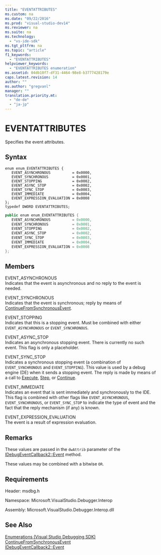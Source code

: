 ```yaml
---
title: "EVENTATTRIBUTES"
ms.custom: na
ms.date: "09/22/2016"
ms.prod: "visual-studio-dev14"
ms.reviewer: na
ms.suite: na
ms.technology: 
  - "vs-ide-sdk"
ms.tgt_pltfrm: na
ms.topic: "article"
f1_keywords: 
  - "EVENTATTRIBUTES"
helpviewer_keywords: 
  - "EVENTATTRIBUTES enumeration"
ms.assetid: 04db10f7-df31-4464-98e8-b3777428179e
caps.latest.revision: 14
author: ""
ms.author: "gregvanl"
manager: ""
translation.priority.mt: 
  - "de-de"
  - "ja-jp"
---
```

# EVENTATTRIBUTES
Specifies the event attributes.  
  
## Syntax  
  
```cpp#  
enum enum_EVENTATTRIBUTES {   
   EVENT_ASYNCHRONOUS          = 0x0000,  
   EVENT_SYNCHRONOUS           = 0x0001,  
   EVENT_STOPPING              = 0x0002,  
   EVENT_ASYNC_STOP            = 0x0002,  
   EVENT_SYNC_STOP             = 0x0003,  
   EVENT_IMMEDIATE             = 0x0004,  
   EVENT_EXPRESSION_EVALUATION = 0x0008  
};  
typedef DWORD EVENTATTRIBUTES;  
```  
  
```c#  
public enum enum_EVENTATTRIBUTES {   
   EVENT_ASYNCHRONOUS          = 0x0000,  
   EVENT_SYNCHRONOUS           = 0x0001,  
   EVENT_STOPPING              = 0x0002,  
   EVENT_ASYNC_STOP            = 0x0002,  
   EVENT_SYNC_STOP             = 0x0003,  
   EVENT_IMMEDIATE             = 0x0004,  
   EVENT_EXPRESSION_EVALUATION = 0x0008  
};  
```  
  
## Members  
 EVENT_ASYNCHRONOUS  
 Indicates that the event is asynchronous and no reply to the event is needed.  
  
 EVENT_SYNCHRONOUS  
 Indicates that the event is synchronous; reply by means of [ContinueFromSynchronousEvent](../vs140/idebugengine2--continuefromsynchronousevent.md).  
  
 EVENT_STOPPING  
 Indicates that this is a stopping event. Must be combined with either `EVENT_ASYNCHRONOUS` or `EVENT_SYNCHRONOUS`.  
  
 EVENT_ASYNC_STOP  
 Indicates an asynchronous stopping event. There is currently no such event. This flag is only a placeholder.  
  
 EVENT_SYNC_STOP  
 Indicates a synchronous stopping event (a combination of `EVENT_SYNCHRONOUS` and `EVENT_STOPPING`). This value is used by a debug engine (DE) when it sends a stopping event. The reply is made by means of a call to [Execute](../vs140/idebugprogram2--execute.md), [Step](../vs140/idebugprogram2--step.md), or [Continue](../vs140/idebugprogram2--continue.md).  
  
 EVENT_IMMEDIATE  
 Indicates an event that is sent immediately and synchronously to the IDE. This flag is combined with other flags like `EVENT_ASYNCHRONOUS`, `EVENT_SYNCHRONOUS`, or `EVENT_SYNC_STOP` to indicate the type of event and the fact that the reply mechanism (if any) is known.  
  
 EVENT_EXPRESSION_EVALUATION  
 The event is a result of expression evaluation.  
  
## Remarks  
 These values are passed in the `dwAttrib` parameter of the [IDebugEventCallback2::Event](../vs140/idebugeventcallback2--event.md) method.  
  
 These values may be combined with a bitwise `OR`.  
  
## Requirements  
 Header: msdbg.h  
  
 Namespace: Microsoft.VisualStudio.Debugger.Interop  
  
 Assembly: Microsoft.VisualStudio.Debugger.Interop.dll  
  
## See Also  
 [Enumerations (Visual Studio Debugging SDK)](../vs140/enumerations--visual-studio-debugging-.md)   
 [ContinueFromSynchronousEvent](../vs140/idebugengine2--continuefromsynchronousevent.md)   
 [IDebugEventCallback2::Event](../vs140/idebugeventcallback2--event.md)